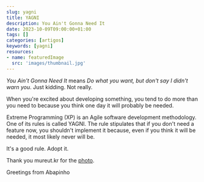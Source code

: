 ```yaml
---
slug: yagni
title: YAGNI
description: You Ain't Gonna Need It
date: 2023-10-09T09:00:00+01:00
tags: []
categories: [artigos]
keywords: [yagni]
resources:
- name: featuredImage
  src: 'images/thumbnail.jpg'
---
```


_You Ain't Gonna Need It_ means _Do what you want, but don't say I didn't warn you_. Just kidding. Not really.

<!--more-->

When you're excited about developing something, you tend to do more than you need to because you think one day it will probably be needed.

Extreme Programming (XP) is an Agile software development methodology. One of its rules is called YAGNI. The rule stipulates that if you don't need a feature now, you shouldn't implement it because, even if you think it will be needed, it most likely never will be.

It's a good rule. Adopt it.

Thank you mureut.kr for the [photo](1).

Greetings from Abapinho

[1]: <https://visualhunt.co/a7/c98878b0>
